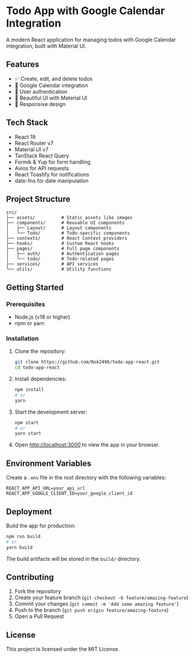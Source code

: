 # Todo App with Google Calendar Integration

A modern React application for managing todos with Google Calendar integration, built with Material UI.

## Features

- ✅ Create, edit, and delete todos
- 📆 Google Calendar integration
- 🔐 User authentication
- 🎨 Beautiful UI with Material UI
- 📱 Responsive design

## Tech Stack

- React 19
- React Router v7
- Material UI v7
- TanStack React Query
- Formik & Yup for form handling
- Axios for API requests
- React Toastify for notifications
- date-fns for date manipulation

## Project Structure

```
src/
├── assets/          # Static assets like images
├── components/      # Reusable UI components
│   ├── Layout/      # Layout components
│   └── Todo/        # Todo-specific components
├── contexts/        # React Context providers
├── hooks/           # Custom React hooks
├── pages/           # Full page components
│   ├── auth/        # Authentication pages
│   └── todo/        # Todo-related pages
├── services/        # API services
└── utils/           # Utility functions
```

## Getting Started

### Prerequisites

- Node.js (v18 or higher)
- npm or yarn

### Installation

1. Clone the repository:
   ```bash
   git clone https://github.com/Rok2496/todo-app-react.git
   cd todo-app-react
   ```

2. Install dependencies:
   ```bash
   npm install
   # or
   yarn
   ```

3. Start the development server:
   ```bash
   npm start
   # or
   yarn start
   ```

4. Open [http://localhost:3000](http://localhost:3000) to view the app in your browser.

## Environment Variables

Create a `.env` file in the root directory with the following variables:

```
REACT_APP_API_URL=your_api_url
REACT_APP_GOOGLE_CLIENT_ID=your_google_client_id
```

## Deployment

Build the app for production:

```bash
npm run build
# or
yarn build
```

The build artifacts will be stored in the `build/` directory.

## Contributing

1. Fork the repository
2. Create your feature branch (`git checkout -b feature/amazing-feature`)
3. Commit your changes (`git commit -m 'Add some amazing feature'`)
4. Push to the branch (`git push origin feature/amazing-feature`)
5. Open a Pull Request

## License

This project is licensed under the MIT License.
